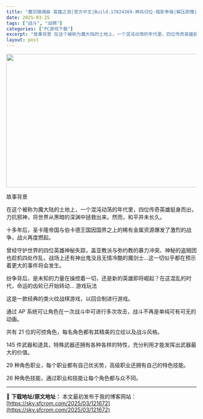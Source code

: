 ```yaml
---
title: "魔剑镇魂曲 英雄之泪|官方中文|Build.17824369-神兵归位-暗影争锋|解压即撸|"
date: 2025-03-25
tags: ["战斗", "战棋"]
categories: ["PC游戏下载"]
excerpt: "故事背景 在这个被称为魔大陆的土地上，一个混沌动荡的年代里，四位传奇英雄挺身而出，力抗邪神，将世界从黑暗的深渊中拯救出来。然而，和平并未长久。 十多年后，圣卡隆帝国与伯卡德王国因国界之上的稀有金属资源爆发了激烈的战争，战火再度燃起。 曾经守护世界的四位英雄神秘失踪，盖亚教派与弥约教的暴力冲突、神秘的&hellip;"
layout: post
---
```


<img class="aligncenter size-full wp-image-121635" src="https://sky.sfcrom.com/wp-content/uploads/2025/03/2025032501594240.webp" alt="" width="616" height="353" />

故事背景

在这个被称为魔大陆的土地上，一个混沌动荡的年代里，四位传奇英雄挺身而出，力抗邪神，将世界从黑暗的深渊中拯救出来。然而，和平并未长久。

十多年后，圣卡隆帝国与伯卡德王国因国界之上的稀有金属资源爆发了激烈的战争，战火再度燃起。

曾经守护世界的四位英雄神秘失踪，盖亚教派与弥约教的暴力冲突、神秘的盗贼团也趁机四处作乱，战场上还有神出鬼没且无情冷酷的魔剑士…这一切似乎都在预示着更大的事件将会发生。

纷争背后，是未知的力量在操控着一切，还是新的英雄即将崛起？在这混乱的时代，命运的齿轮已开始转动…
游戏玩法

这是一款经典的类火纹战棋游戏，以回合制进行游戏。

通过 AP 系统可让角色在一次战斗中可进行多次攻击，战斗不再是单纯可有可无的动画。

共有 21 位的可控角色，每名角色都有其精美的立绘以及战斗风格。

145 件武器和道具，特殊武器还拥有各种各样的特性，充分利用才能发挥出武器最大的价值。

29 种角色职业，每个职业都有自己优劣势，高级职业还拥有自己的特色技能。

26 种角色技能，通过职业和技能让每个角色都与众不同。

---
📖 **下载地址/原文地址：** 本文最初发布于我的博客网站：[https://sky.sfcrom.com/2025/03/121672](https://sky.sfcrom.com/2025/03/121672)
